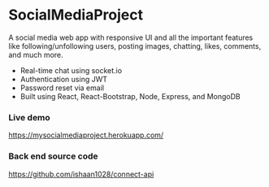 # SocialMediaProject

<p>A social media web app with responsive UI and all the important features like following/unfollowing users, posting images, chatting, likes, comments, and much more.</p>

- Real-time chat using socket.io
- Authentication using JWT
- Password reset via email
- Built using React, React-Bootstrap, Node, Express, and MongoDB

<h3>Live demo</h3>

https://mysocialmediaproject.herokuapp.com/

<h3>Back end source code</h3>

https://github.com/ishaan1028/connect-api

